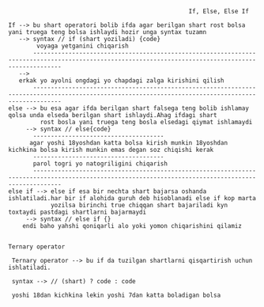                                                        If, Else, Else If

    If --> bu shart operatori bolib ifda agar berilgan shart rost bolsa yani truega teng bolsa ishlaydi hozir unga syntax tuzamn
       --> syntax // if (shart yoziladi) {code}
            voyaga yetganini chiqarish 
           ----------------------------------------------------------------------------------------------------------------------------------------------------
       --> 
       erkak yo ayolni ongdagi yo chapdagi zalga kirishini qilish
           ----------------------------------------------------------------------------------------------------------------------------------------------------
    else --> bu esa agar ifda berilgan shart falsega teng bolib ishlamay qolsa unda elseda berilgan shart ishlaydi.Ahag ifdagi shart
             rost bosla yani truega teng bosla elsedagi qiymat ishlamaydi
         --> syntax // else{code}
           -------------------------------------
          agar yoshi 18yoshdan katta bolsa kirish munkin 18yoshdan kichkina bolsa kirish munkin emas degan soz chiqishi kerak
           -------------------------------------
           parol togri yo natogriligini chiqarish
           ----------------------------------------------------------------------------------------------------------------------------------------------------
    else if --> else if esa bir nechta shart bajarsa oshanda ishlatiladi.har bir if alohida guruh deb hisoblanadi else if kop marta
                yozilsa birinchi true chiqqan shart bajariladi kyn toxtaydi pastdagi shartlarni bajarmaydi
         --> syntax // else if {}
        endi baho yahshi qoniqarli alo yoki yomon chiqarishini qilamiz
  
                                                                          Ternary operator
                                                                          
     Ternary operator --> bu if da tuzilgan shartlarni qisqartirish uchun ishlatiladi.
     
     syntax --> // (shart) ? code : code 
     	
     yoshi 18dan kichkina lekin yoshi 7dan katta boladigan bolsa  
